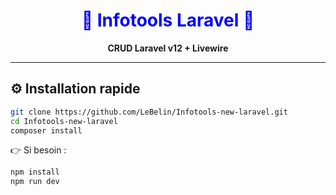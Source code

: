 <h1 align="center" style="color: blue;">🔵 Infotools Laravel 🔵</h1>

<p align="center"><strong>CRUD Laravel v12 + Livewire</strong></p>

---

## ⚙️ Installation rapide

```bash
git clone https://github.com/LeBelin/Infotools-new-laravel.git
cd Infotools-new-laravel
composer install
```
👉 Si besoin :
```bash
npm install
npm run dev
```
